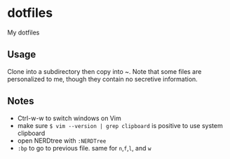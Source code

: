 # dotfiles

My dotfiles

## Usage

Clone into a subdirectory then copy into ~. Note that some files are personalized to me, though they contain no secretive information.

## Notes

- Ctrl-w-w to switch windows on Vim
- make sure `$ vim --version | grep clipboard` is positive to use system clipboard
- open NERDtree with `:NERDTree`
- `:bp` to go to previous file. same for `n`,`f`,`l`, and `w`

